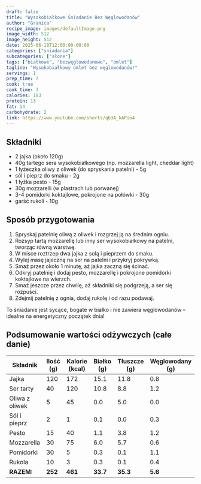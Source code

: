 ```yaml
---
draft: false
title: "Wysokobiałkowe Śniadanie Bez Węglowodanów"
author: "Granica"
recipe_image: images/defaultImage.png
image_width: 512
image_height: 512
date: 2025-06-18T12:00:00-00:00
categories: ["sniadania"]
subcategories: ["słone"]
tags: ["białkowe", "bezwęglowodanowe", "omlet"]
tagline: "Wysokobiałkowy omlet bez węglowodanów!"
servings: 1
prep_time: 7
cook: true
cook_time: 3
calories: 183
protein: 13
fat: 14
carbohydrate: 2
link: https://www.youtube.com/shorts/qb3A_kAPio4
---
```


## Składniki
- 2 jajka (około 120g)
- 40g tartego sera wysokobiałkowego (np. mozzarella light, cheddar light)
- 1 łyżeczka oliwy z oliwek (do spryskania patelni) - 5g
- sól i pieprz do smaku - 2g
- 1 łyżka pesto - 15g
- 30g mozzarelli (w plastrach lub porwanej)
- 3-4 pomidorki koktajlowe, pokrojone na połówki - 30g
- garść rukoli - 10g

## Sposób przygotowania

1. Spryskaj patelnię oliwą z oliwek i rozgrzej ją na średnim ogniu.
2. Rozsyp tartą mozzarellę lub inny ser wysokobiałkowy na patelni, tworząc równą warstwę.
3. W misce roztrzep dwa jajka z solą i pieprzem do smaku.
4. Wylej masę jajeczną na ser na patelni i przykryj pokrywką.
5. Smaż przez około 1 minutę, aż jajka zaczną się ścinać.
6. Odkryj patelnię i dodaj pesto, mozzarellę i pokrojone pomidorki koktajlowe na wierzch.
7. Smaż jeszcze przez chwilę, aż składniki się podgrzeją, a ser się rozpuści.
8. Zdejmij patelnię z ognia, dodaj rukolę i od razu podawaj.

To śniadanie jest sycące, bogate w białko i nie zawiera węglowodanów – idealne na energetyczny początek dnia!

## Podsumowanie wartości odżywczych (całe danie)

| Składnik         | Ilość (g) | Kalorie (kcal) | Białko (g) | Tłuszcze (g) | Węglowodany (g) |
|------------------|-----------|---------------|------------|--------------|-----------------|
| Jajka            | 120       | 172           | 15.1       | 11.8         | 0.8             |
| Ser tarty        | 40        | 120           | 10.8       | 8.8          | 1.2             |
| Oliwa z oliwek   | 5         | 45            | 0.0        | 5.0          | 0.0             |
| Sól i pieprz     | 2         | 1             | 0.1        | 0.0          | 0.3             |
| Pesto            | 15        | 40            | 1.1        | 3.8          | 1.2             |
| Mozzarella       | 30        | 75            | 6.0        | 5.7          | 0.6             |
| Pomidorki        | 30        | 5             | 0.3        | 0.1          | 1.1             |
| Rukola           | 10        | 3             | 0.3        | 0.1          | 0.4             |
| **RAZEM:**       | **252**   | **461**       | **33.7**   | **35.3**     | **5.6**         |